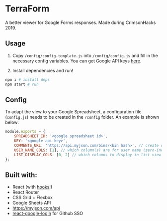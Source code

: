 # TerraForm

A better viewer for Google Forms responses.
Made during CrimsonHacks 2019.

Usage
---

1. Copy `/config/config-template.js` into `/config/config.js` and fill in the necessary config variables. You can get Google API keys [here](https://developers.google.com/sheets/api/guides/authorizing#APIKey).

2. Install dependencies and run!
```bash
npm i # install deps
npm start # run
```

Config
---
To adapt the view to your Google Spreadsheet, a configuration file (`config.js`) needs to be created in the `/config` folder. An example is shown below:

```js
module.exports = {
    SPREADSHEET_ID: '<google spreadsheet id>',
    KEY: '<google api key>',
    COMMENTS_URL: 'https://api.myjson.com/bins/<bin hash>', // create one from http://myjson.com/ 
    USER_NAME_COLS: [1], // which column(s) are for user name (zero-indexed) - will be combined into a string
    LIST_DISPLAY_COLS: [0, 2] // which columns to display in list view
};
```

Built with:
---

- React (with [hooks](https://reactjs.org/docs/hooks-intro.html)!)
- React Router
- CSS Grid + Flexbox
- Google Sheets API
- https://myjson.com/api
- [react-google-login](https://github.com/anthonyjgrove/react-google-login) for Github SSO
